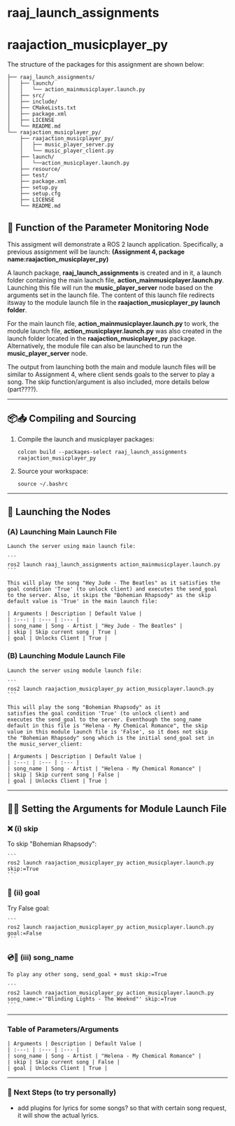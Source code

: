 # raaj_launch_assignments
# raajaction_musicplayer_py

The structure of the packages for this assignment are shown below:

```
├── raaj_launch_assignments/
│   ├── launch/
│   │   └── action_mainmusicplayer.launch.py
│   ├── src/
│   ├── include/
│   ├── CMakeLists.txt
│   ├── package.xml
│   ├── LICENSE
│   └── README.md
└── raajaction_musicplayer_py/
    ├── raajaction_musicplayer_py/
    │   ├── music_player_server.py
    │   └── music_player_client.py
    ├── launch/
    │	└──action_musicplayer.launch.py
    ├── resource/
    ├── test/
    ├── package.xml
    ├── setup.py
    ├── setup.cfg
    ├── LICENSE
    └── README.md
```
## 🎯️ Function of the Parameter Monitoring Node
This assigment will demonstrate a ROS 2 launch application. Specifically, 
a previous assignment will be launch:
**(Assignment 4, package name:raajaction_musicplayer_py)**

A launch package, **raaj_launch_assignments** is created and in it, a launch
folder containing the main launch file, **action_mainmusicplayer.launch.py**.
Launching this file will run the **music_player_server** node based on the
arguments set in the launch file. The content of this launch file redirects
itsway to the module launch file in the **raajaction_musicplayer_py launch folder**.

For the main launch file, **action_mainmusicplayer.launch.py** to work, the module launch 
file, **action_musicplayer.launch.py** was also created in the launch folder located in the 
**raajaction_musicplayer_py** package. Alternatively, the module file can also be launched
to run the **music_player_server** node. 

The output from launching both the main and module launch files will be similar
to Assignment 4, where client sends goals to the server to play a song. The skip
function/argument is also included, more details below (part????).

------------------------------------------------------------------------

## 📦️📥️ Compiling and Sourcing 

1.  Compile the launch and musicplayer packages:

    ```
    colcon build --packages-select raaj_launch_assignments raajaction_musicplayer_py
    ```

2.  Source your workspace:

    ```
    source ~/.bashrc
    ```
    
------------------------------------------------------------------------

## 🚀 Launching the Nodes
### (A) Launching Main Launch File

    Launch the server using main launch file:

    ```
    ros2 launch raaj_launch_assignments action_mainmusicplayer.launch.py
    ```
    
    This will play the song "Hey Jude - The Beatles" as it satisfies the 
    goal condition 'True' (to unlock client) and executes the send_goal 
    to the server. Also, it skips the "Bohemian Rhapsody" as the skip 
    default value is 'True' in the main launch file:
    
    | Arguments | Description | Default Value |
    | :---: | :--- | :--- |
    | song_name | Song - Artist | "Hey Jude - The Beatles" |
    | skip | Skip current song | True |
    | goal | Unlocks Client | True |
    
    
### (B) Launching Module Launch File  

    Launch the server using module launch file:

    ```
    ros2 launch raajaction_musicplayer_py action_musicplayer.launch.py
    ```
    
    This will play the song "Bohemian Rhapsody" as it 
    satisfies the goal condition 'True' (to unlock client) and 
    executes the send_goal to the server. Eventhough the song_name 
    default in this file is "Helena - My Chemical Romance", the skip
    value in this module launch file is 'False', so it does not skip 
    the "Bohemian Rhapsody" song which is the initial send_goal set in
    the music_server_client:
    
    | Arguments | Description | Default Value |
    | :---: | :--- | :--- |
    | song_name | Song - Artist | "Helena - My Chemical Romance" |
    | skip | Skip current song | False |
    | goal | Unlocks Client | True |
    
------------------------------------------------------------------------

## 🎸️🎵️ Setting the Arguments for Module Launch File


### ❌️ (i) skip

   To skip "Bohemian Rhapsody":

    ```
    ros2 launch raajaction_musicplayer_py action_musicplayer.launch.py skip:=True
    ```
   

### 🥅️ (ii) goal

   Try False goal:

    ```
    ros2 launch raajaction_musicplayer_py action_musicplayer.launch.py goal:=False
    ```
    

### 💿️🎵️ (iii) song_name

    To play any other song, send_goal + must skip:=True

    ```
    ros2 launch raajaction_musicplayer_py action_musicplayer.launch.py song_name:='"Blinding Lights - The Weeknd"' skip:=True
    ```

------------------------------------------------------------------------
### Table of Parameters/Arguments

    | Arguments | Description | Default Value |
    | :---: | :--- | :--- |
    | song_name | Song - Artist | "Helena - My Chemical Romance" |
    | skip | Skip current song | False |
    | goal | Unlocks Client | True |
    
------------------------------------------------------------------------

### 🔮 Next Steps (to try personally)

-   add plugins for lyrics for some songs? so that with certain song 
    request, it will show the actual lyrics.
